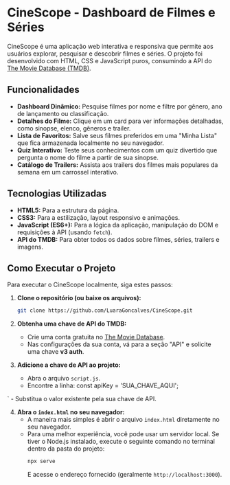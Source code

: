 # CineScope - Dashboard de Filmes e Séries

CineScope é uma aplicação web interativa e responsiva que permite aos usuários explorar, pesquisar e descobrir filmes e séries. O projeto foi desenvolvido com HTML, CSS e JavaScript puros, consumindo a API do [The Movie Database (TMDB)](https://www.themoviedb.org/).

## Funcionalidades

- **Dashboard Dinâmico:** Pesquise filmes por nome e filtre por gênero, ano de lançamento ou classificação.
- **Detalhes do Filme:** Clique em um card para ver informações detalhadas, como sinopse, elenco, gêneros e trailer.
- **Lista de Favoritos:** Salve seus filmes preferidos em uma "Minha Lista" que fica armazenada localmente no seu navegador.
- **Quiz Interativo:** Teste seus conhecimentos com um quiz divertido que pergunta o nome do filme a partir de sua sinopse.
- **Catálogo de Trailers:** Assista aos trailers dos filmes mais populares da semana em um carrossel interativo.

## Tecnologias Utilizadas

- **HTML5:** Para a estrutura da página.
- **CSS3:** Para a estilização, layout responsivo e animações.
- **JavaScript (ES6+):** Para a lógica da aplicação, manipulação do DOM e requisições à API (usando `fetch`).
- **API do TMDB:** Para obter todos os dados sobre filmes, séries, trailers e imagens.

## Como Executar o Projeto

Para executar o CineScope localmente, siga estes passos:

1.  **Clone o repositório (ou baixe os arquivos):**
    ```bash
    git clone https://github.com/LuaraGoncalves/CineScope.git
    ```

2.  **Obtenha uma chave de API do TMDB:**
    - Crie uma conta gratuita no [The Movie Database](https://www.themoviedb.org/signup).
    - Nas configurações da sua conta, vá para a seção "API" e solicite uma chave **v3 auth**.

3.  **Adicione a chave de API ao projeto:**
    - Abra o arquivo `script.js`.
    - Encontre a linha: const apiKey = 'SUA_CHAVE_AQUI';

`
    - Substitua o valor existente pela sua chave de API.

4.  **Abra o `index.html` no seu navegador:**
    - A maneira mais simples é abrir o arquivo `index.html` diretamente no seu navegador.
    - Para uma melhor experiência, você pode usar um servidor local. Se tiver o Node.js instalado, execute o seguinte comando no terminal dentro da pasta do projeto:
      ```bash
      npx serve
      ```
      E acesse o endereço fornecido (geralmente `http://localhost:3000`).

